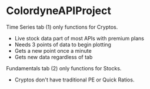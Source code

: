 # ColordyneAPIProject

Time Series tab (1) only functions for Cryptos. 
- Live stock data part of most APIs with premium plans
- Needs 3 points of data to begin plotting
- Gets a new point once a minute
- Gets new data regardless of tab

Fundamentals tab (2) only functions for Stocks.
- Cryptos don't have traditional PE or Quick Ratios.
